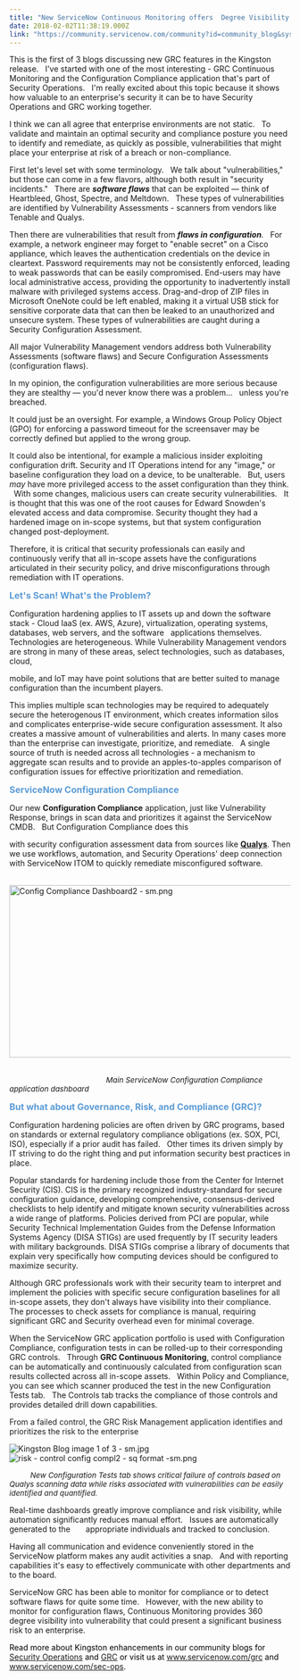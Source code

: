 ```yaml
---
title: "New ServiceNow Continuous Monitoring offers  Degree Visibility into Vulnerabilities"
date: 2018-02-02T11:38:19.000Z
link: "https://community.servicenow.com/community?id=community_blog&sys_id=b0ecea65dbd0dbc01dcaf3231f961965"
---
```

<p>This is the first of 3 blogs discussing new GRC features in the Kingston release.   I've started with one of the most interesting - GRC Continuous Monitoring and the Configuration Compliance application that's part of Security Operations.   I'm really excited about this topic because it shows how valuable to an enterprise's security it can be to have Security Operations and GRC working together.</p><p></p><p>I think we can all agree that enterprise environments are not static.   To validate and maintain an optimal security and compliance posture you need to identify and remediate, as quickly as possible, vulnerabilities that might place your enterprise at risk of a breach or non-compliance.</p><p></p><p>First let's level set with some terminology.   We talk about "vulnerabilities," but those can come in a few flavors, although both result in "security incidents."   There are <strong><em>software flaws</em></strong> that can be exploited — think of Heartbleed, Ghost, Spectre, and Meltdown.   These types of vulnerabilities are identified by Vulnerability Assessments - scanners from vendors like Tenable and Qualys.</p><p></p><p>Then there are vulnerabilities that result from <strong><em>flaws in configuration</em></strong><em>.   </em>For example, a network engineer may forget to "enable secret" on a Cisco appliance, which leaves the authentication credentials on the device in cleartext. Password requirements may not be consistently enforced, leading to weak passwords that can be easily compromised. End-users may have local administrative access, providing the opportunity to inadvertently install malware with privileged systems access. Drag-and-drop of ZIP files in Microsoft OneNote could be left enabled, making it a virtual USB stick for sensitive corporate data that can then be leaked to an unauthorized and unsecure system. These types of vulnerabilities are caught during a Security Configuration Assessment.</p><p></p><p>All major Vulnerability Management vendors address both Vulnerability Assessments (software flaws) and Secure Configuration Assessments (configuration flaws).</p><p></p><p>In my opinion, the configuration vulnerabilities are more serious because they are stealthy — you'd never know there was a problem…   unless you're breached.</p><p></p><p>It could just be an oversight. For example, a Windows Group Policy Object (GPO) for enforcing a password timeout for the screensaver may be correctly defined but applied to the wrong group.</p><p></p><p>It could also be intentional, for example a malicious insider exploiting configuration drift. Security and IT Operations intend for any "image," or baseline configuration they load on a device, to be unalterable.   But, users <em>may</em> have more privileged access to the asset configuration than they think.   With some changes, malicious users can create security vulnerabilities.   It is thought that this was one of the root causes for Edward Snowden's elevated access and data compromise. Security thought they had a hardened image on in-scope systems, but that system configuration changed post-deployment.</p><p></p><p>Therefore, it is critical that security professionals can easily and continuously verify that all in-scope assets have the configurations articulated in their security policy, and drive misconfigurations through remediation with IT operations.</p><p></p><p><span style="color: #5b9bd5; font-size: 12.0pt;"><strong>Let's Scan! What's the Problem?</strong></span></p><p>Configuration hardening applies to IT assets up and down the software stack - Cloud IaaS (ex. AWS, Azure), virtualization, operating systems, databases, web servers, and the software   applications themselves. Technologies are heterogeneous. While Vulnerability Management vendors are strong in many of these areas, select technologies, such as databases, cloud,</p><p>mobile, and IoT may have point solutions that are better suited to manage configuration than the incumbent players.</p><p></p><p>This implies multiple scan technologies may be required to adequately secure the heterogenous IT environment, which creates information silos and complicates enterprise-wide secure configuration assessment. It also creates a massive amount of vulnerabilities and alerts. In many cases more than the enterprise can investigate, prioritize, and remediate.   A single source of truth is needed across all technologies - a mechanism to aggregate scan results and to provide an apples-to-apples comparison of configuration issues for effective prioritization and remediation.</p><p></p><p><span style="color: #5b9bd5; font-size: 16px;"><strong>ServiceNow Configuration Compliance</strong></span></p><p>Our new <strong>Configuration Compliance</strong> application, just like Vulnerability Response, brings in scan data and prioritizes it against the ServiceNow CMDB.   But Configuration Compliance does this</p><p>with security configuration assessment data from sources like <a href="https://www.qualys.com/"><strong>Qualys</strong></a>. Then we use workflows, automation, and Security Operations' deep connection with ServiceNow ITOM to quickly remediate misconfigured software.</p><p>                                                                                                       <img   alt="Config Compliance Dashboard2 - sm.png" class="image-12 jive-image" src="5be88c0edb1cdb048c8ef4621f9619a2.iix" style="width: 620px; height: 309px;"/></p><p>                                                                                                                                                                             <span style="font-size: 10pt;"><em>Main ServiceNow Configuration Compliance application dashboard</em></span></p><p></p><p><span style="color: #5b9bd5; font-size: 12.0pt;"><strong>But what about Governance, Risk, and Compliance (GRC)?</strong></span></p><p>Configuration hardening policies are often driven by GRC programs, based on standards or external regulatory compliance obligations (ex. SOX, PCI, ISO), especially if a prior audit has failed.   Other times its driven simply by IT striving to do the right thing and put information security best practices in place.</p><p></p><p>Popular standards for hardening include those from the Center for Internet Security (CIS). CIS is the primary recognized industry-standard for secure configuration guidance, developing comprehensive, consensus-derived checklists to help identify and mitigate known security vulnerabilities across a wide range of platforms. Policies derived from PCI are popular, while Security Technical Implementation Guides from the Defense Information Systems Agency (DISA STIGs) are used frequently by IT security leaders with military backgrounds. DISA STIGs comprise a library of documents that explain very specifically how computing devices should be configured to maximize security.</p><p></p><p>Although GRC professionals work with their security team to interpret and implement the policies with specific secure configuration baselines for all in-scope assets, they don't always have visibility into their compliance.   The processes to check assets for compliance is manual, requiring significant GRC and Security overhead even for minimal coverage.</p><p></p><p>When the ServiceNow GRC application portfolio is used with Configuration Compliance, configuration tests in can be rolled-up to their corresponding GRC controls.   Through <strong>GRC Continuous Monitoring</strong>, control compliance can be automatically and continuously calculated from configuration scan results collected across all in-scope assets.   Within Policy and Compliance, you can see which scanner produced the test in the new Configuration Tests tab.   The Controls tab tracks the compliance of those controls and provides detailed drill down capabilities.</p><p></p><p><span style="color: #222222;">From a failed control, the GRC Risk Management application identifies and prioritizes the risk to the enterprise</span></p><p></p><p><img   alt="Kingston Blog image 1 of 3 - sm.jpg" class="image-10 jive-image" src="0b2ae4c2db1857049c9ffb651f9619f9.iix" style="height: auto;"/>                                                 <img   alt="risk - control config compl2 - sq format -sm.png" class="image-13 jive-image" src="73a6a3b1dbd41fc03eb27a9e0f9619e8.iix" style="height: auto;"/></p><p><span style="font-size: 10pt;"><em>           </em></span><span style="font-size: 10pt;"><em>New Configuration Tests tab shows critical failure of controls based on Qualys scanning data while risks associated with <span style="color: #222222;"> vulnerabilities can be easily identified and quantified.</span></em></span></p><p></p><p>Real-time dashboards greatly improve compliance and risk visibility, while automation significantly reduces manual effort.   Issues are automatically generated to the       appropriate individuals and tracked to conclusion.</p><p></p><p>Having all communication and evidence conveniently stored in the ServiceNow platform makes any audit activities a snap.   And with reporting capabilities it's easy to effectively communicate with other departments and to the board.</p><p></p><p>ServiceNow GRC has been able to monitor for compliance or to detect software flaws for quite some time.   However, with the new ability to monitor for configuration flaws, Continuous Monitoring provides 360 degree visibility into vulnerability that could present a significant business risk to an enterprise.</p><p></p><p><span style="color: black;">Read more about Kingston enhancements in our community blogs for <a title="" _jive_internal="true" href="/community?id=community_blog&sys_id=399c2ee1dbd0dbc01dcaf3231f9619dc">Security Operations</a> and <a title="" _jive_internal="true" href="/community?id=community_blog&sys_id=86ac2625dbd0dbc01dcaf3231f961933">GRC</a> or visit us at <a title="w.servicenow.com/grc" href="http://www.servicenow.com/grc">www.servicenow.com/grc</a> and <a title="w.servicenow.com/sec-ops" href="http://www.servicenow.com/sec-ops">www.servicenow.com/sec-ops</a>. </span></p>